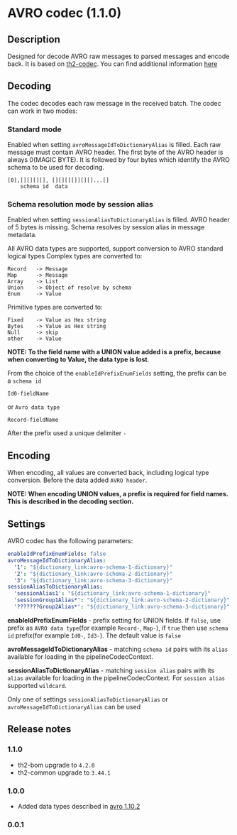 # AVRO codec (1.1.0)
## Description
Designed for decode AVRO raw messages to parsed messages and encode back.
It is based on [th2-codec](https://github.com/th2-net/th2-codec).
You can find additional information [here](https://github.com/th2-net/th2-codec/blob/master/README.md)

## Decoding

The codec decodes each raw message in the received batch.
The codec can work in two modes:
### Standard mode
Enabled when setting `avroMessageIdToDictionaryAlias` is filled.
Each raw message must contain AVRO header.
The first byte of the AVRO header is always 0(MAGIC BYTE).
It is followed by four bytes which identify the AVRO schema to be used for decoding.
```text
[0],[][][][], [][][][]][][]...[]
    schema id  data
```
### Schema resolution mode by session alias
Enabled when setting `sessionAliasToDictionaryAlias` is filled.
AVRO header of 5 bytes is missing. 
Schema resolves by session alias in message metadata.

All AVRO data types are supported, support conversion to AVRO standard logical types
Complex types are converted to:
```text
Record   -> Message
Map      -> Message
Array    -> List
Union    -> Object of resolve by schema
Enum     -> Value
```
Primitive types are converted to:
```text
Fixed    -> Value as Hex string
Bytes    -> Value as Hex string
Null     -> skip
other    -> Value 
```

**NOTE:  To the field name with a UNION value added is a prefix, because when converting to Value, the data type is lost**.

From the choice of the `enableIdPrefixEnumFields` setting, the prefix can be a `schema id`
```text
Id0-fieldName
```
or `Avro data type`
```text
Record-fieldName
```

After the prefix used a unique delimiter `-`
## Encoding
When encoding, all values are converted back, including logical type conversion. Before the data added `AVRO header`.

**NOTE: When encoding UNION values, a prefix is required for field names. This is described in the decoding section.**

## Settings
AVRO codec has the following parameters:

```yaml
enableIdPrefixEnumFields: false
avroMessageIdToDictionaryAlias: 
  '1': "${dictionary_link:avro-schema-1-dictionary}"
  '2': "${dictionary_link:avro-schema-2-dictionary}"
  '3': "${dictionary_link:avro-schema-3-dictionary}"
sessionAliasToDictionaryAlias:
  'sessionAlias1': "${dictionary_link:avro-schema-1-dictionary}"
  'sessionGroup1Alias*': "${dictionary_link:avro-schema-2-dictionary}"
  '???????Group2Alias*': "${dictionary_link:avro-schema-3-dictionary}"
```
**enableIdPrefixEnumFields** - prefix setting for UNION fields. If `false`, use prefix as `AVRO data type`(for example `Record-`, `Map-`), if `true` then use `schema id` prefix(for example `Id0-`, `Id3-`). The default value is `false`

**avroMessageIdToDictionaryAlias** - matching `schema id` pairs with its `alias` available for loading in the pipelineCodecContext.

**sessionAliasToDictionaryAlias** - matching `session alias` pairs with its `alias` available for loading in the pipelineCodecContext. For `session alias` supported `wildcard`.

Only one of settings `sessionAliasToDictionaryAlias` or `avroMessageIdToDictionaryAlias` can be used

## Release notes

### 1.1.0
+ th2-bom upgrade to `4.2.0`
+ th2-common upgrade to `3.44.1`

### 1.0.0
+ Added data types described in [avro 1.10.2](https://avro.apache.org/docs/1.10.2/spec.html)

### 0.0.1